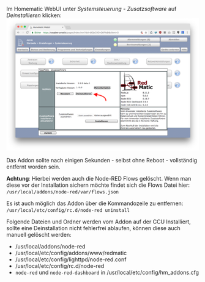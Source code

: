 Im Homematic WebUI unter _Systemsteuerung_ - _Zusatzsoftware_ auf _Deinstallieren_ klicken:
![](images/uninstall.png)

Das Addon sollte nach einigen Sekunden - selbst ohne Reboot - vollständig entfernt worden sein. 

__Achtung__: Hierbei werden auch die Node-RED Flows gelöscht. Wenn man diese vor der Installation sichern möchte findet sich die Flows Datei hier: `/usr/local/addons/node-red/var/flows.json`

Es ist auch möglich das Addon über die Kommandozeile zu entfernen: `/usr/local/etc/config/rc.d/node-red uninstall`

Folgende Dateien und Ordner werden vom Addon auf der CCU Installiert, sollte eine Deinstallation nicht fehlerfrei ablaufen, können diese auch manuell gelöscht werden:

* /usr/local/addons/node-red
* /usr/local/etc/config/addons/www/redmatic
* /usr/local/etc/config/lighttpd/node-red.conf
* /usr/local/etc/config/rc.d/node-red
* `node-red` und `node-red-dashboard` in /usr/local/etc/config/hm_addons.cfg